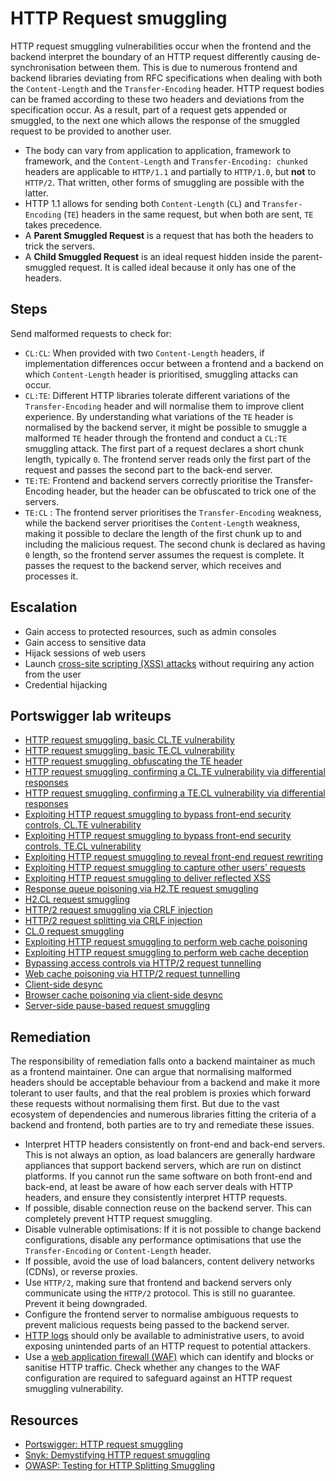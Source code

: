 # HTTP Request smuggling

HTTP request smuggling vulnerabilities occur when the frontend and the backend interpret the boundary of an HTTP request differently causing de-synchronisation between them. This is due to numerous frontend and backend libraries deviating from RFC specifications when dealing with both the `Content-Length` and the `Transfer-Encoding` header. HTTP request bodies can be framed according to these two headers and deviations from the specification occur. As a result, part of a request gets appended or smuggled, to the next one which allows the response of the smuggled request to be provided to another user.

* The body can vary from application to application, framework to framework, and the `Content-Length` and `Transfer-Encoding: chunked` headers are applicable to `HTTP/1.1` and partially to `HTTP/1.0`, but **not** to `HTTP/2`. That written, other forms of smuggling are possible with the latter.
* HTTP 1.1 allows for sending both `Content-Length` (`CL`) and `Transfer-Encoding` (`TE`) headers in the same request, but when both are sent, `TE` takes precedence.
* A **Parent Smuggled Request** is a request that has both the headers to trick the servers.
* A **Child Smuggled Request** is an ideal request hidden inside the parent-smuggled request. It is called ideal because it only has one of the headers.

## Steps

Send malformed requests to check for:

* `CL:CL`: When provided with two `Content-Length` headers, if implementation differences occur between a frontend and a backend on which `Content-Length` header is prioritised, smuggling attacks can occur.
* `CL:TE`: Different HTTP libraries tolerate different variations of the `Transfer-Encoding` header and will normalise them to improve client experience. By understanding what variations of the `TE` header is normalised by the backend server, it might be possible to smuggle a malformed `TE` header through the frontend and conduct a `CL:TE` smuggling attack. The first part of a request declares a short chunk length, typically `0`. The frontend server reads only the first part of the request and passes the second part to the back-end server.
* `TE:TE`: Frontend and backend servers correctly prioritise the Transfer-Encoding header, but the header can be obfuscated to trick one of the servers.
* `TE:CL` : The frontend server prioritises the `Transfer-Encoding` weakness, while the backend server prioritises the `Content-Length` weakness, making it possible to declare the length of the first chunk up to and including the malicious request. The second chunk is declared as having `0` length, so the frontend server assumes the request is complete. It passes the request to the backend server, which receives and processes it.

## Escalation

* Gain access to protected resources, such as admin consoles
* Gain access to sensitive data
* Hijack sessions of web users
* Launch [cross-site scripting (XSS) attacks](xss.md) without requiring any action from the user
* Credential hijacking

## Portswigger lab writeups

* [HTTP request smuggling, basic CL.TE vulnerability](../smuggling/1.md)
* [HTTP request smuggling, basic TE.CL vulnerability](../smuggling/2.md)
* [HTTP request smuggling, obfuscating the TE header](../smuggling/3.md)
* [HTTP request smuggling, confirming a CL.TE vulnerability via differential responses](../smuggling/4.md)
* [HTTP request smuggling, confirming a TE.CL vulnerability via differential responses](../smuggling/5.md)
* [Exploiting HTTP request smuggling to bypass front-end security controls, CL.TE vulnerability](../smuggling/6.md)
* [Exploiting HTTP request smuggling to bypass front-end security controls, TE.CL vulnerability](../smuggling/7.md)
* [Exploiting HTTP request smuggling to reveal front-end request rewriting](../smuggling/8.md)
* [Exploiting HTTP request smuggling to capture other users’ requests](../smuggling/9.md)
* [Exploiting HTTP request smuggling to deliver reflected XSS](../smuggling/10.md)
* [Response queue poisoning via H2.TE request smuggling](../smuggling/11.md)
* [H2.CL request smuggling](../smuggling/12.md)
* [HTTP/2 request smuggling via CRLF injection](../smuggling/13.md)
* [HTTP/2 request splitting via CRLF injection](../smuggling/14.md)
* [CL.0 request smuggling](../smuggling/15.md)
* [Exploiting HTTP request smuggling to perform web cache poisoning](../smuggling/16.md)
* [Exploiting HTTP request smuggling to perform web cache deception](../smuggling/17.md)
* [Bypassing access controls via HTTP/2 request tunnelling](../smuggling/18.md)
* [Web cache poisoning via HTTP/2 request tunnelling](../smuggling/19.md)
* [Client-side desync](../smuggling/20.md)
* [Browser cache poisoning via client-side desync](../smuggling/21.md)
* [Server-side pause-based request smuggling](../smuggling/22.md)

## Remediation

The responsibility of remediation falls onto a backend maintainer as much as a frontend maintainer. One can argue that normalising malformed headers should be acceptable behaviour from a backend and make it more tolerant to user faults, and that the real problem is proxies which forward these requests without normalising them first. But due to the vast ecosystem of dependencies and numerous libraries fitting the criteria of a backend and frontend, both parties are to try and remediate these issues.

* Interpret HTTP headers consistently on front-end and back-end servers. This is not always an option, as load balancers are generally hardware appliances that support backend servers, which are run on distinct platforms. If you cannot run the same software on both front-end and back-end, at least be aware of how each server deals with HTTP headers, and ensure they consistently interpret HTTP requests.
* If possible, disable connection reuse on the backend server. This can completely prevent HTTP request smuggling.
* Disable vulnerable optimisations: If it is not possible to change backend configurations, disable any performance optimisations that use the `Transfer-Encoding` or `Content-Length` header. 
* If possible, avoid the use of load balancers, content delivery networks (CDNs), or reverse proxies.
* Use `HTTP/2`, making sure that frontend and backend servers only communicate using the `HTTP/2` protocol. This is still no guarantee. Prevent it being downgraded.
* Configure the frontend server to normalise ambiguous requests to prevent malicious requests being passed to the backend server.
* [HTTP logs](https://nta.tymyrddin.dev/index) should only be available to administrative users, to avoid exposing unintended parts of an HTTP request to potential attackers.
* Use a [web application firewall (WAF)](https://server.tymyrddin.dev/docs/firewall/waf) which can identify and blocks or sanitise HTTP traffic. Check whether any changes to the WAF configuration are required to safeguard against an HTTP request smuggling vulnerability.

## Resources

* [Portswigger: HTTP request smuggling](https://portswigger.net/web-security/request-smuggling)
* [Snyk: Demystifying HTTP request smuggling](https://snyk.io/blog/demystifying-http-request-smuggling/)
* [OWASP: Testing for HTTP Splitting Smuggling](https://owasp.org/www-project-web-security-testing-guide/latest/4-Web_Application_Security_Testing/07-Input_Validation_Testing/15-Testing_for_HTTP_Splitting_Smuggling)
